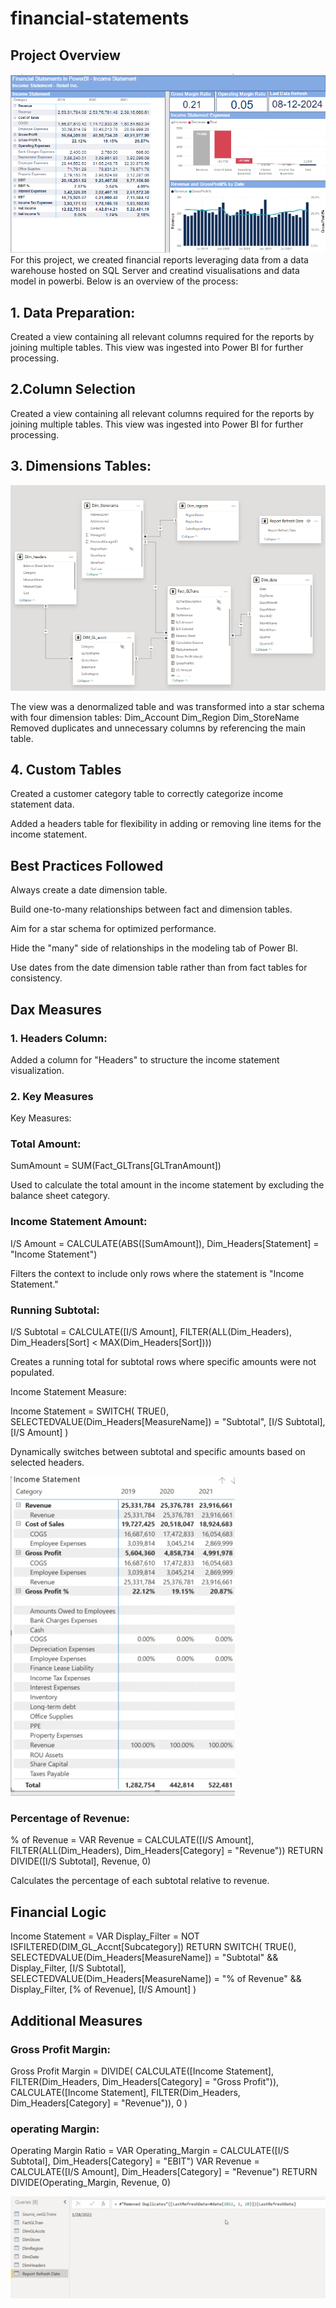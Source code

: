 # financial-statements
## Project Overview
![visual](https://github.com/rishinawani/financial-statements/blob/main/vissual.PNG)
For this project, we created financial reports leveraging data from a data warehouse hosted on SQL Server and creatind visualisations and data model in powerbi. Below is an overview of the process:
## 1. Data Preparation:
Created a view containing all relevant columns required for the reports by joining multiple tables.
This view was ingested into Power BI for further processing.
## 2.Column Selection
Created a view containing all relevant columns required for the reports by joining multiple tables.
This view was ingested into Power BI for further processing.
## 3. Dimensions Tables:
![model Logo](https://github.com/rishinawani/financial-statements/blob/main/model.PNG)

The view was a denormalized table and was transformed into a star schema with four dimension tables:
Dim_Account
Dim_Region
Dim_StoreName
Removed duplicates and unnecessary columns by referencing the main table.
## 4. Custom Tables
Created a customer category table to correctly categorize income statement data.

Added a headers table for flexibility in adding or removing line items for the income statement.
## Best Practices Followed
Always create a date dimension table.

Build one-to-many relationships between fact and dimension tables.

Aim for a star schema for optimized performance.

Hide the "many" side of relationships in the modeling tab of Power BI.

Use dates from the date dimension table rather than from fact tables for consistency.
## Dax Measures
### 1. Headers Column:
Added a column for "Headers" to structure the income statement visualization.
### 2. Key Measures
Key Measures:

### Total Amount:

SumAmount = SUM(Fact_GLTrans[GLTranAmount])

Used to calculate the total amount in the income statement by excluding the balance sheet category.

### Income Statement Amount:

I/S Amount = CALCULATE(ABS([SumAmount]), Dim_Headers[Statement] = "Income Statement")

Filters the context to include only rows where the statement is "Income Statement."

### Running Subtotal:

I/S Subtotal = CALCULATE([I/S Amount], FILTER(ALL(Dim_Headers), Dim_Headers[Sort] < MAX(Dim_Headers[Sort])))

Creates a running total for subtotal rows where specific amounts were not populated.

Income Statement Measure:

Income Statement =
SWITCH(
    TRUE(),
    SELECTEDVALUE(Dim_Headers[MeasureName]) = "Subtotal", [I/S Subtotal],
    [I/S Amount]
)

Dynamically switches between subtotal and specific amounts based on selected headers.

![Netflix Logo](https://github.com/rishinawani/financial-statements/blob/main/explain.PNG)

### Percentage of Revenue:

% of Revenue =
VAR Revenue = CALCULATE([I/S Amount], FILTER(ALL(Dim_Headers), Dim_Headers[Category] = "Revenue"))
RETURN DIVIDE([I/S Subtotal], Revenue, 0)

Calculates the percentage of each subtotal relative to revenue.
## Financial Logic 
Income Statement =
VAR Display_Filter = NOT ISFILTERED(DIM_GL_Accnt[Subcategory])
RETURN
SWITCH(
    TRUE(),
    SELECTEDVALUE(Dim_Headers[MeasureName]) = "Subtotal" && Display_Filter, [I/S Subtotal],
    SELECTEDVALUE(Dim_Headers[MeasureName]) = "% of Revenue" && Display_Filter, [% of Revenue],
    [I/S Amount]
)
## Additional Measures
### Gross Profit Margin:
Gross Profit Margin =
DIVIDE(
    CALCULATE([Income Statement], FILTER(Dim_Headers, Dim_Headers[Category] = "Gross Profit")),
    CALCULATE([Income Statement], FILTER(Dim_Headers, Dim_Headers[Category] = "Revenue")),
    0
)
### operating  Margin:
Operating Margin Ratio =
VAR Operating_Margin = CALCULATE([I/S Subtotal], Dim_Headers[Category] = "EBIT")
VAR Revenue = CALCULATE([I/S Amount], Dim_Headers[Category] = "Revenue")
RETURN DIVIDE(Operating_Margin, Revenue, 0)

![ Logo](https://github.com/rishinawani/financial-statements/blob/main/refresh%20dae.PNG)

